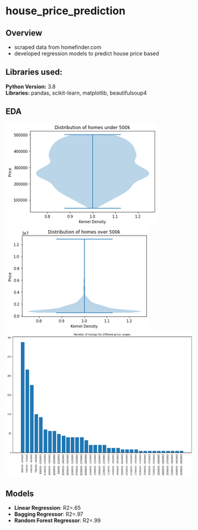 # house_price_prediction

## Overview
* scraped data from homefinder.com
* developed regression models to predict house price based

## Libraries used:
<strong>Python Version:</strong> 3.8 <br>
<strong>Libraries:</strong> pandas, scikit-learn, matplotlib, beautifulsoup4

## EDA
![alt text](https://github.com/sesankm/house_price_prediction/blob/main/plots/dist1.png)
![alt text](https://github.com/sesankm/house_price_prediction/blob/main/plots/dist2.png)
![alt text](https://github.com/sesankm/house_price_prediction/blob/main/plots/listings.png)

## Models
* <strong>Linear Regression</strong>: R2=.65
* <strong>Bagging Regressor</strong>: R2=.97
* <strong>Random Forest Regressor</strong>: R2=.99

